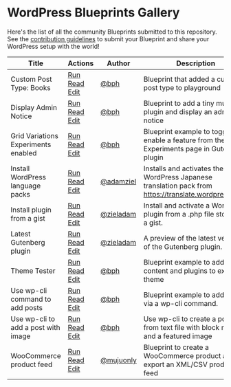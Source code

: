 # WordPress Blueprints Gallery

Here's the list of all the community Blueprints submitted to this repository. See the [contribution guidelines](./README.md#contributing-your-blueprint) to submit your Blueprint and share your WordPress setup with the world!

| Title                               | Actions                                                                                                                                                                                                                                                                                                                                                                                                                                                                                  | Author                                   | Description                                                                                                  |
| -----                               | -------                                                                                                                                                                                                                                                                                                                                                                                                                                                                                  | ------                                   | -----------                                                                                                  |
| Custom Post Type: Books             | [Run](https://playground.wordpress.net/?blueprint-url=https://raw.githubusercontent.com/wordpress/blueprints/trunk/blueprints/custom-post/blueprint.json)<br> [Read](https://github.com/wordpress/blueprints/blob/trunk/blueprints/custom-post/blueprint.json)<br> [Edit](https://playground.wordpress.net/builder/builder.html?blueprint-url=https://raw.githubusercontent.com/wordpress/blueprints/trunk/blueprints/custom-post/blueprint.json)                                        | [@bph](https://github.com/bph)           | Blueprint that added a custom post type to playground                                                        |
| Display Admin Notice                | [Run](https://playground.wordpress.net/?blueprint-url=https://raw.githubusercontent.com/wordpress/blueprints/trunk/blueprints/admin-notice/blueprint.json)<br> [Read](https://github.com/wordpress/blueprints/blob/trunk/blueprints/admin-notice/blueprint.json)<br> [Edit](https://playground.wordpress.net/builder/builder.html?blueprint-url=https://raw.githubusercontent.com/wordpress/blueprints/trunk/blueprints/admin-notice/blueprint.json)                                     | [@bph](https://github.com/bph)           | Blueprint to add a tiny mu-plugin and display an admin notice                                                |
| Grid Variations Experiments enabled | [Run](https://playground.wordpress.net/?blueprint-url=https://raw.githubusercontent.com/wordpress/blueprints/trunk/blueprints/grid-variations/blueprint.json)<br> [Read](https://github.com/wordpress/blueprints/blob/trunk/blueprints/grid-variations/blueprint.json)<br> [Edit](https://playground.wordpress.net/builder/builder.html?blueprint-url=https://raw.githubusercontent.com/wordpress/blueprints/trunk/blueprints/grid-variations/blueprint.json)                            | [@bph](https://github.com/bph)           | Blueprint example to toggle on enable a feature from the Experiments page in Gutenberg plugin                |
| Install WordPress language packs    | [Run](https://playground.wordpress.net/?blueprint-url=https://raw.githubusercontent.com/wordpress/blueprints/trunk/blueprints/translations/blueprint.json)<br> [Read](https://github.com/wordpress/blueprints/blob/trunk/blueprints/translations/blueprint.json)<br> [Edit](https://playground.wordpress.net/builder/builder.html?blueprint-url=https://raw.githubusercontent.com/wordpress/blueprints/trunk/blueprints/translations/blueprint.json)                                     | [@adamziel](https://github.com/adamziel) | Installs and activates the latest WordPress Japanese translation pack from https://translate.wordpress.org/. |
| Install plugin from a gist          | [Run](https://playground.wordpress.net/?blueprint-url=https://raw.githubusercontent.com/wordpress/blueprints/trunk/blueprints/install-plugin-from-gist/blueprint.json)<br> [Read](https://github.com/wordpress/blueprints/blob/trunk/blueprints/install-plugin-from-gist/blueprint.json)<br> [Edit](https://playground.wordpress.net/builder/builder.html?blueprint-url=https://raw.githubusercontent.com/wordpress/blueprints/trunk/blueprints/install-plugin-from-gist/blueprint.json) | [@zieladam](https://github.com/zieladam) | Install and activate a WordPress plugin from a .php file stored in a gist.                                   |
| Latest Gutenberg plugin             | [Run](https://playground.wordpress.net/?blueprint-url=https://raw.githubusercontent.com/wordpress/blueprints/trunk/blueprints/latest-gutenberg/blueprint.json)<br> [Read](https://github.com/wordpress/blueprints/blob/trunk/blueprints/latest-gutenberg/blueprint.json)<br> [Edit](https://playground.wordpress.net/builder/builder.html?blueprint-url=https://raw.githubusercontent.com/wordpress/blueprints/trunk/blueprints/latest-gutenberg/blueprint.json)                         | [@zieladam](https://github.com/zieladam) | A preview of the latest version of the Gutenberg plugin.                                                     |
| Theme Tester                        | [Run](https://playground.wordpress.net/?blueprint-url=https://raw.githubusercontent.com/wordpress/blueprints/trunk/blueprints/theme-a11y-test/blueprint.json)<br> [Read](https://github.com/wordpress/blueprints/blob/trunk/blueprints/theme-a11y-test/blueprint.json)<br> [Edit](https://playground.wordpress.net/builder/builder.html?blueprint-url=https://raw.githubusercontent.com/wordpress/blueprints/trunk/blueprints/theme-a11y-test/blueprint.json)                            | [@bph](https://github.com/bph)           | Blueprint example to add content and plugins to explore a theme                                              |
| Use wp-cli command to add posts     | [Run](https://playground.wordpress.net/?blueprint-url=https://raw.githubusercontent.com/wordpress/blueprints/trunk/blueprints/posts-via-wp-cli/blueprint.json)<br> [Read](https://github.com/wordpress/blueprints/blob/trunk/blueprints/posts-via-wp-cli/blueprint.json)<br> [Edit](https://playground.wordpress.net/builder/builder.html?blueprint-url=https://raw.githubusercontent.com/wordpress/blueprints/trunk/blueprints/posts-via-wp-cli/blueprint.json)                         | [@bph](https://github.com/bph)           | Blueprint example to add posts via a wp-cli command.                                                         |
| Use wp-cli to add a post with image | [Run](https://playground.wordpress.net/?blueprint-url=https://raw.githubusercontent.com/wordpress/blueprints/trunk/blueprints/wpcli-post-with-image/blueprint.json)<br> [Read](https://github.com/wordpress/blueprints/blob/trunk/blueprints/wpcli-post-with-image/blueprint.json)<br> [Edit](https://playground.wordpress.net/builder/builder.html?blueprint-url=https://raw.githubusercontent.com/wordpress/blueprints/trunk/blueprints/wpcli-post-with-image/blueprint.json)          | [@bph](https://github.com/bph)           | Use wp-cli to create a post from text file with block markup and a featured image                            |
| WooCommerce product feed            | [Run](https://playground.wordpress.net/?blueprint-url=https://raw.githubusercontent.com/wordpress/blueprints/trunk/blueprints/woocommerce-product-feed/blueprint.json)<br> [Read](https://github.com/wordpress/blueprints/blob/trunk/blueprints/woocommerce-product-feed/blueprint.json)<br> [Edit](https://playground.wordpress.net/builder/builder.html?blueprint-url=https://raw.githubusercontent.com/wordpress/blueprints/trunk/blueprints/woocommerce-product-feed/blueprint.json) | [@mujuonly](https://github.com/mujuonly) | Blueprint to create a WooCommerce product and export an XML/CSV product feed                                 |

